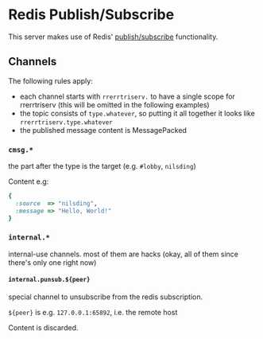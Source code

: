 # Redis Publish/Subscribe

This server makes use of Redis' [publish/subscribe][pubsub] functionality.

## Channels

The following rules apply:

- each channel starts with `rrerrtriserv.` to have a single scope for
  rrerrtriserv (this will be omitted in the following examples)
- the topic consists of `type.whatever`, so putting it all together it looks
  like `rrerrtriserv.type.whatever`
- the published message content is MessagePacked
  
### `cmsg.*`

the part after the type is the target (e.g. `#lobby`, `nilsding`)

Content e.g:

```ruby
{
  :source  => "nilsding",
  :message => "Hello, World!"
}
```

### `internal.*`

internal-use channels.  most of them are hacks (okay, all of them since there's
only one right now)

#### `internal.punsub.${peer}`

special channel to unsubscribe from the redis subscription.

`${peer}` is e.g. `127.0.0.1:65892`, i.e. the remote host

Content is discarded.

[pubsub]: https://redis.io/topics/pubsub

